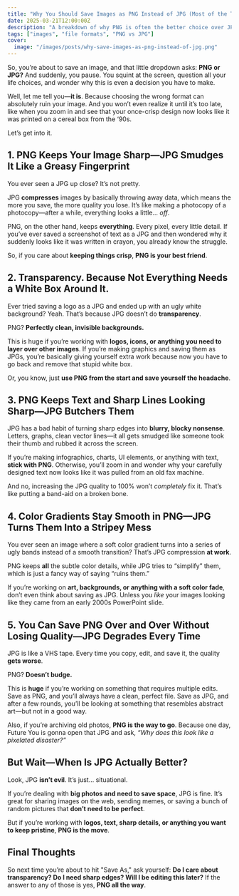 ```yaml
---
title: "Why You Should Save Images as PNG Instead of JPG (Most of the Time!)"
date: 2025-03-21T12:00:00Z
description: "A breakdown of why PNG is often the better choice over JPG—because nobody wants their images looking like they were printed on a potato."
tags: ["images", "file formats", "PNG vs JPG"]
cover:
  image: "/images/posts/why-save-images-as-png-instead-of-jpg.png"
---
```


So, you’re about to save an image, and that little dropdown asks: **PNG or JPG?** And suddenly, you pause. You squint at the screen, question all your life choices, and wonder why this is even a decision you have to make.  

Well, let me tell you—**it is**. Because choosing the wrong format can absolutely ruin your image. And you won’t even realize it until it’s too late, like when you zoom in and see that your once-crisp design now looks like it was printed on a cereal box from the ‘90s.  

Let’s get into it.  

## **1. PNG Keeps Your Image Sharp—JPG Smudges It Like a Greasy Fingerprint**  

You ever seen a JPG up close? It’s not pretty.  

JPG **compresses** images by basically throwing away data, which means the more you save, the more quality you lose. It’s like making a photocopy of a photocopy—after a while, everything looks a little... *off*.  

PNG, on the other hand, keeps **everything**. Every pixel, every little detail. If you’ve ever saved a screenshot of text as a JPG and then wondered why it suddenly looks like it was written in crayon, you already know the struggle.  

So, if you care about **keeping things crisp**, **PNG is your best friend**.  

## **2. Transparency. Because Not Everything Needs a White Box Around It.**  

Ever tried saving a logo as a JPG and ended up with an ugly white background? Yeah. That’s because JPG doesn’t do **transparency**.  

PNG? **Perfectly clean, invisible backgrounds.**  

This is huge if you’re working with **logos, icons, or anything you need to layer over other images**. If you’re making graphics and saving them as JPGs, you’re basically giving yourself extra work because now you have to go back and remove that stupid white box.  

Or, you know, just **use PNG from the start and save yourself the headache**.  

## **3. PNG Keeps Text and Sharp Lines Looking Sharp—JPG Butchers Them**  

JPG has a bad habit of turning sharp edges into **blurry, blocky nonsense**. Letters, graphs, clean vector lines—it all gets smudged like someone took their thumb and rubbed it across the screen.  

If you’re making infographics, charts, UI elements, or anything with text, **stick with PNG**. Otherwise, you’ll zoom in and wonder why your carefully designed text now looks like it was pulled from an old fax machine.  

And no, increasing the JPG quality to 100% won’t *completely* fix it. That’s like putting a band-aid on a broken bone.  

## **4. Color Gradients Stay Smooth in PNG—JPG Turns Them Into a Stripey Mess**  

You ever seen an image where a soft color gradient turns into a series of ugly bands instead of a smooth transition? That’s JPG compression **at work**.  

PNG keeps **all** the subtle color details, while JPG tries to “simplify” them, which is just a fancy way of saying “ruins them.”  

If you’re working on **art, backgrounds, or anything with a soft color fade**, don’t even think about saving as JPG. Unless you *like* your images looking like they came from an early 2000s PowerPoint slide.  

## **5. You Can Save PNG Over and Over Without Losing Quality—JPG Degrades Every Time**  

JPG is like a VHS tape. Every time you copy, edit, and save it, the quality **gets worse**.  

PNG? **Doesn’t budge.**  

This is **huge** if you’re working on something that requires multiple edits. Save as PNG, and you’ll always have a clean, perfect file. Save as JPG, and after a few rounds, you’ll be looking at something that resembles abstract art—but not in a good way.  

Also, if you’re archiving old photos, **PNG is the way to go**. Because one day, Future You is gonna open that JPG and ask, *“Why does this look like a pixelated disaster?”*  

## **But Wait—When Is JPG Actually Better?**  

Look, JPG **isn’t evil**. It’s just… situational.  

If you’re dealing with **big photos and need to save space**, JPG is fine. It’s great for sharing images on the web, sending memes, or saving a bunch of random pictures that **don’t need to be perfect**.  

But if you’re working with **logos, text, sharp details, or anything you want to keep pristine**, **PNG is the move**.  

## **Final Thoughts**  

So next time you’re about to hit "Save As," ask yourself: **Do I care about transparency? Do I need sharp edges? Will I be editing this later?** If the answer to any of those is yes, **PNG all the way**.  